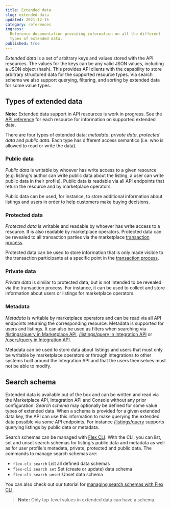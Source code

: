 ```yaml
---
title: Extended data
slug: extended-data
updated: 2021-12-15
category: references
ingress:
  Reference documentation providing information on all the different
  types of extended data.
published: true
---
```


_Extended data_ is a set of arbitrary keys and values stored with the
API resources. The values for the keys can be any valid JSON values,
including a JSON object (hash). This provides API clients with the
capability to store arbitrary structured data for the supported resource
types. Via search schema we also support querying, filtering, and
sorting by extended data for some value types.

## Types of extended data

**Note:** Extended data support in API resources is work in progress.
See the [API reference](/concepts/api/) for each resource for
information on supported extended data.

There are four types of extended data: _metadata_, _private data_,
_protected data_ and _public data_. Each type has different access
semantics (i.e. who is allowed to read or write the data).

### Public data

_Public data_ is writable by whoever has write access to a given
resource (e.g. listing's author can write public data about the listing,
a user can write public data in their profile). Public data is readable
via all API endpoints that return the resource and by marketplace
operators.

Public data can be used, for instance, to store additional information
about listings and users in order to help customers make buying
decisions.

### Protected data

_Protected data_ is writable and readable by whoever has write access to
a resource. It is also readable by marketplace operators. Protected data
can be revealed to all transaction parties via the marketplace
[transaction process](/concepts/transaction-process/).

Protected data can be used to store information that is only made
visible to the transaction participants at a specific point in the
[transaction process](/concepts/transaction-process/).

### Private data

_Private data_ is similar to protected data, but is not intended to be
revealed via the transaction process. For instance, it can be used to
collect and store information about users or listings for marketplace
operators.

### Metadata

_Metadata_ is writable by marketplace operators and can be read via all
API endpoints returning the corresponding resource. Metadata is
supported for users and listings. It can also be used as filters when
searching via
[/listings/query in Marketplace API](https://www.sharetribe.com/api-reference/marketplace.html#query-listings),
[/listings/query in Integration API](https://www.sharetribe.com/api-reference/integration.html#query-listings)
or
[/users/query in Integration API](https://www.sharetribe.com/api-reference/integration.html#query-users).

Metadata can be used to store data about listings and users that must
only be writable by marketplace operators or through integrations to
other systems built around the Integration API and that the users
themselves must not be able to modify.

## Search schema

Extended data is available out of the box and can be written and read
via the Marketplace API, Integration API and Console without any prior
configuration. _Search schema_ may optionally be defined for some value
types of extended data. When a schema is provided for a given extended
data key, the API can use this information to make querying the extended
data possible via some API endpoints. For instance
[/listings/query](https://www.sharetribe.com/api-reference/marketplace.html#query-listings)
supports querying listings by public data or metadata.

Search schemas can be managed with
[Flex CLI](/introduction/getting-started-with-flex-cli/). With the CLI,
you can list, set and unset search schemas for listing's public data and
metadata as well as for user profile's metadata, private, protected and
public data. The commands to manage search schemas are:

- `flex-cli search` List all defined data schemas
- `flex-cli search set` Set (create or update) data schema
- `flex-cli search unset` Unset data schema

You can also check out our tutorial for
[managing search schemas with Flex CLI](/how-to/manage-search-schemas-with-flex-cli/).

> **Note:** Only top-level values in extended data can have a schema.
